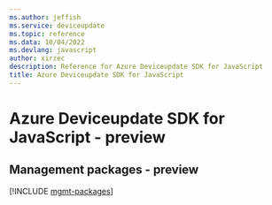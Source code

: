 ```yaml
---
ms.author: jeffish
ms.service: deviceupdate
ms.topic: reference
ms.data: 10/04/2022
ms.devlang: javascript
author: xirzec
description: Reference for Azure Deviceupdate SDK for JavaScript
title: Azure Deviceupdate SDK for JavaScript
---
```

# Azure Deviceupdate SDK for JavaScript - preview

## Management packages - preview
[!INCLUDE [mgmt-packages](deviceupdate-mgmt-index.md)]